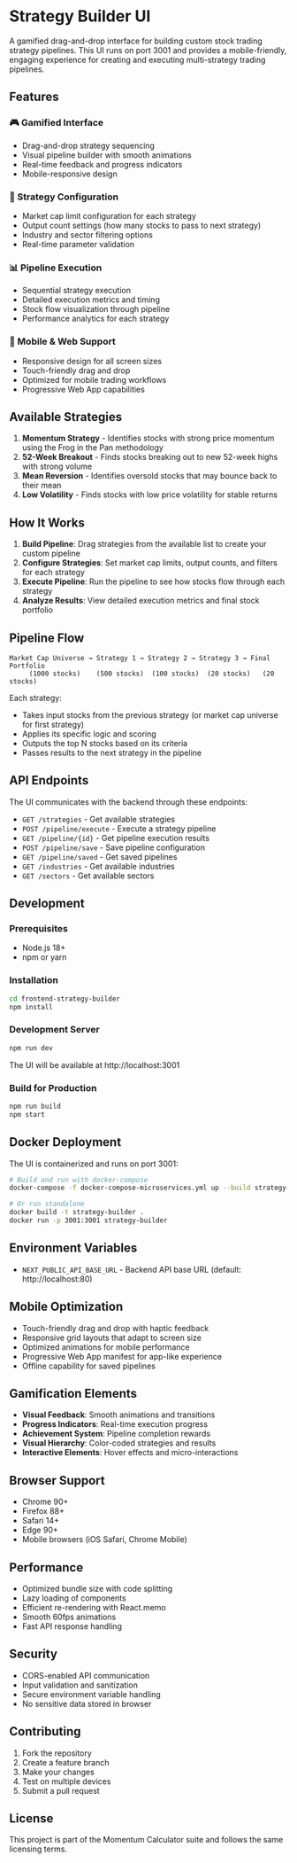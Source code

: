 # Strategy Builder UI

A gamified drag-and-drop interface for building custom stock trading strategy pipelines. This UI runs on port 3001 and provides a mobile-friendly, engaging experience for creating and executing multi-strategy trading pipelines.

## Features

### 🎮 Gamified Interface
- Drag-and-drop strategy sequencing
- Visual pipeline builder with smooth animations
- Real-time feedback and progress indicators
- Mobile-responsive design

### 🔧 Strategy Configuration
- Market cap limit configuration for each strategy
- Output count settings (how many stocks to pass to next strategy)
- Industry and sector filtering options
- Real-time parameter validation

### 📊 Pipeline Execution
- Sequential strategy execution
- Detailed execution metrics and timing
- Stock flow visualization through pipeline
- Performance analytics for each strategy

### 📱 Mobile & Web Support
- Responsive design for all screen sizes
- Touch-friendly drag and drop
- Optimized for mobile trading workflows
- Progressive Web App capabilities

## Available Strategies

1. **Momentum Strategy** - Identifies stocks with strong price momentum using the Frog in the Pan methodology
2. **52-Week Breakout** - Finds stocks breaking out to new 52-week highs with strong volume
3. **Mean Reversion** - Identifies oversold stocks that may bounce back to their mean
4. **Low Volatility** - Finds stocks with low price volatility for stable returns

## How It Works

1. **Build Pipeline**: Drag strategies from the available list to create your custom pipeline
2. **Configure Strategies**: Set market cap limits, output counts, and filters for each strategy
3. **Execute Pipeline**: Run the pipeline to see how stocks flow through each strategy
4. **Analyze Results**: View detailed execution metrics and final stock portfolio

## Pipeline Flow

```
Market Cap Universe → Strategy 1 → Strategy 2 → Strategy 3 → Final Portfolio
     (1000 stocks)    (500 stocks)  (100 stocks)  (20 stocks)   (20 stocks)
```

Each strategy:
- Takes input stocks from the previous strategy (or market cap universe for first strategy)
- Applies its specific logic and scoring
- Outputs the top N stocks based on its criteria
- Passes results to the next strategy in the pipeline

## API Endpoints

The UI communicates with the backend through these endpoints:

- `GET /strategies` - Get available strategies
- `POST /pipeline/execute` - Execute a strategy pipeline
- `GET /pipeline/{id}` - Get pipeline execution results
- `POST /pipeline/save` - Save pipeline configuration
- `GET /pipeline/saved` - Get saved pipelines
- `GET /industries` - Get available industries
- `GET /sectors` - Get available sectors

## Development

### Prerequisites
- Node.js 18+
- npm or yarn

### Installation
```bash
cd frontend-strategy-builder
npm install
```

### Development Server
```bash
npm run dev
```
The UI will be available at http://localhost:3001

### Build for Production
```bash
npm run build
npm start
```

## Docker Deployment

The UI is containerized and runs on port 3001:

```bash
# Build and run with docker-compose
docker-compose -f docker-compose-microservices.yml up --build strategy-builder

# Or run standalone
docker build -t strategy-builder .
docker run -p 3001:3001 strategy-builder
```

## Environment Variables

- `NEXT_PUBLIC_API_BASE_URL` - Backend API base URL (default: http://localhost:80)

## Mobile Optimization

- Touch-friendly drag and drop with haptic feedback
- Responsive grid layouts that adapt to screen size
- Optimized animations for mobile performance
- Progressive Web App manifest for app-like experience
- Offline capability for saved pipelines

## Gamification Elements

- **Visual Feedback**: Smooth animations and transitions
- **Progress Indicators**: Real-time execution progress
- **Achievement System**: Pipeline completion rewards
- **Visual Hierarchy**: Color-coded strategies and results
- **Interactive Elements**: Hover effects and micro-interactions

## Browser Support

- Chrome 90+
- Firefox 88+
- Safari 14+
- Edge 90+
- Mobile browsers (iOS Safari, Chrome Mobile)

## Performance

- Optimized bundle size with code splitting
- Lazy loading of components
- Efficient re-rendering with React.memo
- Smooth 60fps animations
- Fast API response handling

## Security

- CORS-enabled API communication
- Input validation and sanitization
- Secure environment variable handling
- No sensitive data stored in browser

## Contributing

1. Fork the repository
2. Create a feature branch
3. Make your changes
4. Test on multiple devices
5. Submit a pull request

## License

This project is part of the Momentum Calculator suite and follows the same licensing terms.
